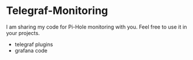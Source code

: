 # Telegraf-Monitoring

I am sharing my code for Pi-Hole monitoring with you.
Feel free to use it in your projects.

- telegraf plugins
- grafana code
